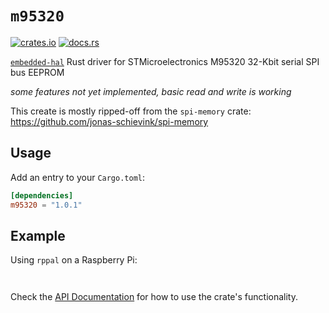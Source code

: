 # `m95320`

[![crates.io](https://img.shields.io/crates/v/m95320.svg)](https://crates.io/crates/m95320)
[![docs.rs](https://docs.rs/m95320/badge.svg)](https://docs.rs/m95320/)

[`embedded-hal`] Rust driver for STMicroelectronics M95320 32-Kbit serial SPI bus EEPROM

*some features not yet implemented, basic read and write is working*

This create is mostly ripped-off from the `spi-memory` crate: https://github.com/jonas-schievink/spi-memory


[`embedded-hal`]: https://github.com/rust-embedded/embedded-hal

## Usage

Add an entry to your `Cargo.toml`:

```toml
[dependencies]
m95320 = "1.0.1"
```

## Example
Using `rppal` on a Raspberry Pi:
```


```

Check the [API Documentation](https://docs.rs/m95320/) for how to use the
crate's functionality.
